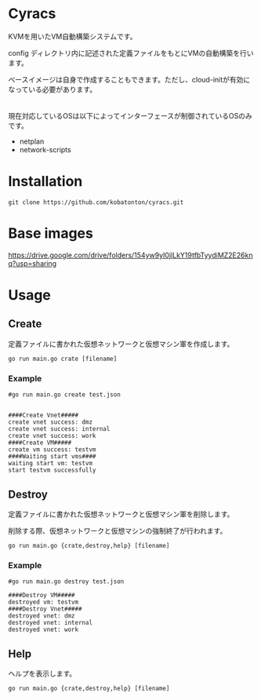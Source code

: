 # Cyracs
KVMを用いたVM自動構築システムです。

config ディレクトリ内に記述された定義ファイルをもとにVMの自動構築を行います。

ベースイメージは自身で作成することもできます。ただし、cloud-initが有効になっている必要があります。
<br><br><br>
現在対応しているOSは以下によってインターフェースが制御されているOSのみです。
- netplan
- network-scripts

# Installation
```
git clone https://github.com/kobatonton/cyracs.git
```

# Base images
https://drive.google.com/drive/folders/154yw9yI0jlLkY19tfbTyydiMZ2E26knq?usp=sharing

# Usage
## Create 
定義ファイルに書かれた仮想ネットワークと仮想マシン軍を作成します。

```
go run main.go crate [filename]
```

### Example
```
#go run main.go create test.json


####Create Vnet#####
create vnet success: dmz
create vnet success: internal
create vnet success: work
####Create VM#####
create vm success: testvm
####Waiting start vms####
waiting start vm: testvm
start testvm successfully
```

## Destroy
定義ファイルに書かれた仮想ネットワークと仮想マシン軍を削除します。

削除する際、仮想ネットワークと仮想マシンの強制終了が行われます。
```
go run main.go {crate,destroy,help} [filename]
```
### Example
```
#go run main.go destroy test.json

####Destroy VM#####
destroyed vm: testvm
####Destroy Vnet#####
destroyed vnet: dmz
destroyed vnet: internal
destroyed vnet: work
```

## Help
ヘルプを表示します。
```
go run main.go {crate,destroy,help} [filename]
```

